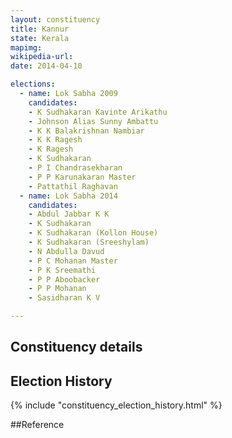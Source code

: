 ```yaml
---
layout: constituency
title: Kannur
state: Kerala
mapimg: 
wikipedia-url: 
date: 2014-04-10

elections: 
  - name: Lok Sabha 2009
    candidates: 
    - K Sudhakaran Kavinte Arikathu 
    - Johnson Alias Sunny Ambattu 
    - K K Balakrishnan Nambiar 
    - K K Ragesh 
    - K Ragesh 
    - K Sudhakaran 
    - P I Chandrasekharan 
    - P P Karunakaran Master 
    - Pattathil Raghavan  
  - name: Lok Sabha 2014
    candidates: 
    - Abdul Jabbar K K 
    - K Sudhakaran 
    - K Sudhakaran (Kollon House) 
    - K Sudhakaran (Sreeshylam) 
    - N Abdulla Davud 
    - P C Mohanan Master 
    - P K Sreemathi 
    - P P Aboobacker 
    - P P Mohanan 
    - Sasidharan K V  

---
```


## Constituency details


## Election History
{% include "constituency_election_history.html" %}

##Reference
